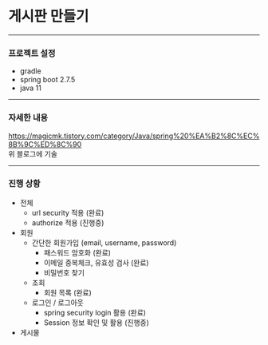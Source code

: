 # 게시판 만들기

---
### 프로젝트 설정
 - gradle
 - spring boot 2.7.5
 - java 11
---
### 자세한 내용
https://magicmk.tistory.com/category/Java/spring%20%EA%B2%8C%EC%8B%9C%ED%8C%90
<br/>
위 블로그에 기술

---
### 진행 상황
 - 전체
   - url security 적용 (완료)
   - authorize 적용 (진행중)
 - 회원
   - 간단한 회원가입 (email, username, password)
     - 패스워드 암호화 (완료)
     - 이메일 중복체크, 유효성 검사 (완료)
     - 비밀번호 찾기
   - 조회
     - 회원 목록 (완료)
   - 로그인 / 로그아웃
     - spring security login 활용 (완료)
     - Session 정보 확인 및 활용 (진행중)
 - 게시물
   